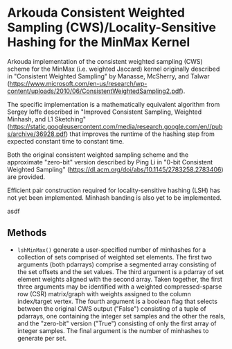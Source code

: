 # Arkouda Consistent Weighted Sampling (CWS)/Locality-Sensitive Hashing for the MinMax Kernel

Arkouda implementation of the consistent weighted sampling (CWS) scheme for the MinMax (i.e. weighted Jaccard) kernel originally described in "Consistent Weighted Sampling" by Manasse, McSherry, and Talwar (https://www.microsoft.com/en-us/research/wp-content/uploads/2010/06/ConsistentWeightedSampling2.pdf). 

The specific implementation is a mathematically equivalent algorithm from Sergey Ioffe described in "Improved Consistent Sampling, Weighted Minhash, and L1 Sketching" (https://static.googleusercontent.com/media/research.google.com/en//pubs/archive/36928.pdf) that improves the runtime of the hashing step from expected constant time to constant time.

Both the original consistent weighted sampling scheme and the approximate "zero-bit" version described by Ping Li in "0-bit Consistent Weighted Sampling" (https://dl.acm.org/doi/abs/10.1145/2783258.2783406) are provided.

Efficient pair construction required for locality-sensitive hashing (LSH) has not yet been implemented. Minhash banding is also yet to be implemented.


asdf

## Methods
- `lshMinMax()` generate a user-specified number of minhashes for a collection of sets comprised of weighted set elements. The first two arguments (both pdarrays) comprise a segmented array consisting of the set offsets and the set values. The third argument is a pdarray of set element weights aligned with the second array. Taken together, the first three arguments may be identified with a weighted compressed-sparse row (CSR) matrix/graph with weights assigned to the column index/target vertex. The fourth argument is a boolean flag that selects between the original CWS output ("False") consisting of a tuple of pdarrays, one containing the integer set samples and the other the reals, and the "zero-bit" version ("True") consisting of only the first array of integer samples. The final argument is the number of minhashes to generate per set.
